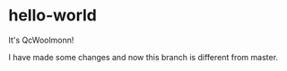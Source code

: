 # hello-world

It's QcWoolmonn!

I have made some changes and now this branch is different from master.
